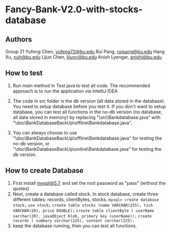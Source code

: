 # Fancy-Bank-V2.0-with-stocks-database

## Authors

Group 21
Yufeng Chen, yufeng72@bu.edu
Rui Pang, ruipang@bu.edu
Hang Xu, xuh@bu.edu
Lijun Chen, lijunc@bu.edu
Anish Lyengar, anishi@bu.edu

## How to test

1. Run main method in Test.java to test all code. The recommended approach is to run the application via IntelliJ IDEA

2. The code in src folder is the db version (all data stored in the database). You need to setup database before you test it.
If you don't want to setup database, you can test all functions in the no-db version (no database, all data stored in memory) by replacing "\src\Bankdatabase.java" with "\doc\BankDatabaseBackUp\offline\Bankdatabase.java".
3. You can always choose to use "\doc\BankDatabaseBackUp\offline\Bankdatabase.java" for testing the no-db version, or "\doc\BankDatabaseBackUp\online\Bankdatabase.java" for testing the db version.

## How to create Database

1. First install mysql@5.7, and set the root password as "pass" (without the quotes)
2. Next, create a database called stock. In stock database, create three different tables: records, clientBytes, stocks.
    `mysql> create database stock;`
    `use stock;`
    `create table stocks (name VARCHAR(255), tick VARCHAR(20), price DOUBLE);`
    `create table clientByte ( userName varchar(20), javaObject blob, primary key (userName));`
    `create records ( summary varchar(225), content varchar(225);`
3. keep the database running, then you can test all functions.
